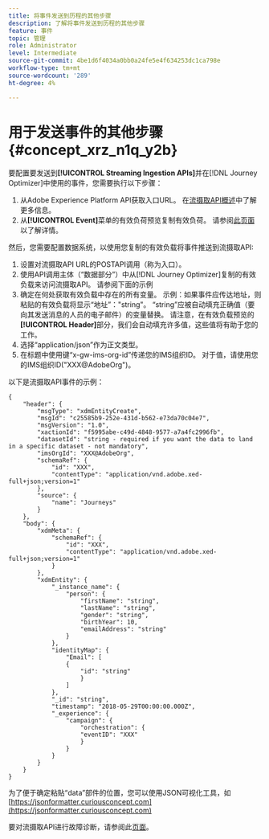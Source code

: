 ```yaml
---
title: 将事件发送到历程的其他步骤
description: 了解将事件发送到历程的其他步骤
feature: 事件
topic: 管理
role: Administrator
level: Intermediate
source-git-commit: 4be1d6f4034a0bb0a24fe5e4f634253dc1ca798e
workflow-type: tm+mt
source-wordcount: '289'
ht-degree: 4%

---
```


# 用于发送事件的其他步骤 {#concept_xrz_n1q_y2b}

要配置要发送到&#x200B;**[!UICONTROL Streaming Ingestion APIs]**&#x200B;并在[!DNL Journey Optimizer]中使用的事件，您需要执行以下步骤：

1. 从Adobe Experience Platform API获取入口URL。 在[流摄取API概述](https://experienceleague.adobe.com/docs/experience-platform/ingestion/streaming/overview.html)中了解更多信息。
1. 从&#x200B;**[!UICONTROL Event]**&#x200B;菜单的有效负荷预览复制有效负荷。 请参阅[此页面](../event/about-creating.md#define-the-payload-fields)以了解详情。

然后，您需要配置数据系统，以使用您复制的有效负载将事件推送到流摄取API:

1. 设置对流摄取API URL的POSTAPI调用（称为入口）。
1. 使用API调用主体（“数据部分”）中从[!DNL Journey Optimizer]复制的有效负载来访问流摄取API。 请参阅下面的示例
1. 确定在何处获取有效负载中存在的所有变量。 示例：如果事件应传达地址，则粘贴的有效负载将显示“地址”：&quot;string&quot;。 “string”应被自动填充正确值（要向其发送消息的人员的电子邮件）的变量替换。 请注意，在有效负载预览的&#x200B;**[!UICONTROL Header]**&#x200B;部分，我们会自动填充许多值，这些值将有助于您的工作。
1. 选择“application/json”作为正文类型。
1. 在标题中使用键“x-gw-ims-org-id”传递您的IMS组织ID。 对于值，请使用您的IMS组织ID(&quot;XXX@AdobeOrg&quot;)。

以下是流摄取API事件的示例：

```
{
    "header": {
        "msgType": "xdmEntityCreate",
        "msgId": "c25585b9-252e-431d-b562-e73da70c04e7",
        "msgVersion": "1.0",
        "xactionId": "f5995abe-c49d-4848-9577-a7a4fc2996fb",
        "datasetId": "string - required if you want the data to land in a specific dataset - not mandatory",
        "imsOrgId": "XXX@AdobeOrg",
        "schemaRef": {
            "id": "XXX",
            "contentType": "application/vnd.adobe.xed-full+json;version=1"
        },
        "source": {
            "name": "Journeys"
        }
    },
    "body": {
        "xdmMeta": {
            "schemaRef": {
                "id": "XXX",
                "contentType": "application/vnd.adobe.xed-full+json;version=1"
            }
        },
        "xdmEntity": {
            "_instance_name": {
                "person": {
                    "firstName": "string",
                    "lastName": "string",
                    "gender": "string",
                    "birthYear": 10,
                    "emailAddress": "string"
                }
            },
            "identityMap": {
                "Email": [
                {
                    "id": "string"
                    }
                ]
            },
            "_id": "string",
            "timestamp": "2018-05-29T00:00:00.000Z",
            "_experience": {
                "campaign": {
                    "orchestration": {
                    "eventID": "XXX"
                    }
                }
            }
        }
    }
}
```

为了便于确定粘贴“data”部件的位置，您可以使用JSON可视化工具，如[https://jsonformatter.curiousconcept.com](https://jsonformatter.curiousconcept.com)

要对流摄取API进行故障诊断，请参阅此[页面](https://experienceleague.adobe.com/docs/experience-platform/ingestion/streaming/troubleshooting.html)。
